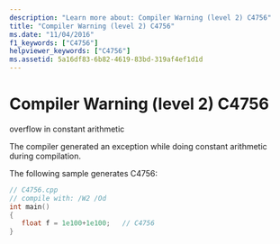 ```yaml
---
description: "Learn more about: Compiler Warning (level 2) C4756"
title: "Compiler Warning (level 2) C4756"
ms.date: "11/04/2016"
f1_keywords: ["C4756"]
helpviewer_keywords: ["C4756"]
ms.assetid: 5a16df83-6b82-4619-83bd-319af4ef1d1d
---
```

# Compiler Warning (level 2) C4756

overflow in constant arithmetic

The compiler generated an exception while doing constant arithmetic during compilation.

The following sample generates C4756:

```cpp
// C4756.cpp
// compile with: /W2 /Od
int main()
{
   float f = 1e100+1e100;   // C4756
}
```
